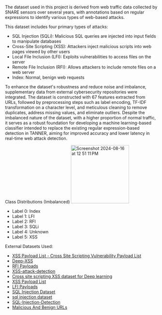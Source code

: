 The dataset used in this project is derived from web traffic data collected by SNARE sensors over several years, with annotations based on regular expressions to identify various types of web-based attacks. 

This dataset includes four primary types of attacks: 
-	SQL Injection (SQLi): Malicious SQL queries are injected into input fields to manipulate databases
-	Cross-Site Scripting (XSS): Attackers inject malicious scripts into web pages viewed by other users
-	Local File Inclusion (LFI): Exploits vulnerabilities to access files on the server
-	Remote File Inclusion (RFI): Allows attackers to include remote files on a web server
-	Index: Normal, benign web requests

To enhance the dataset's robustness and reduce noise and imbalance, supplementary data from external cybersecurity repositories were integrated. The dataset is constructed with 67 features extracted from URLs, followed by preprocessing steps such as label encoding, TF-IDF transformation on a character level, and meticulous cleaning to remove duplicates, address missing values, and eliminate outliers. Despite the imbalanced nature of the dataset, with a higher proportion of normal traffic, it serves as a robust foundation for developing a machine learning-based classifier intended to replace the existing regular expression-based detection in TANNER, aiming for improved accuracy and lower latency in real-time web attack detection. 


Class Distributions (Imbalanced)
<img width="192" alt="Screenshot 2024-08-16 at 12 51 11 PM" src="https://github.com/user-attachments/assets/f7a3737e-0a3e-42ad-a701-317c243da1a5">

- Label 0: Index
- Label 1: LFI 
- Label 2: RFI
- Label 3: SQLi
- Label 4: Unknown
- Label 5: XSS

External Datasets Used:

- [XSS Payload List - Cross Site Scripting Vulnerability Payload List](https://www.kitploit.com/2018/05/xss-payload-list-cross-site-scripting.html)
- [Deep-XSS](https://github.com/das-lab/deep-xss/blob/master/xssed.csvl)
- [RFI Payloads](https://github.com/infosec-au/fuzzdb/blob/master/attack-payloads/rfi/rfi.txt)
- [XSS-attack-detection](https://github.com/shalayiding/XSS-attack-detection-using-deep-learning/blob/main/XSS_dataset_mixed.csv)
- [Cross site scripting XSS dataset for Deep learning](https://www.kaggle.com/datasets/syedsaqlainhussain/cross-site-scripting-xss-dataset-for-deep-learning)
- [XSS Payload List](https://github.com/payloadbox/xss-payload-list/blob/master/Intruder/xss-payload-list.txt)
- [LFI Payloads](https://raw.githubusercontent.com/emadshanab/LFI-Payload-List/master/LFI%20payloads.txt)
- [SQL Injection Dataset](https://www.kaggle.com/datasets/sajid576/sql-injection-dataset)
- [sql injection dataset](https://www.kaggle.com/datasets/syedsaqlainhussain/sql-injection-dataset)
- [SQL-Injection-Detection](https://github.com/saptajitbanerjee/SQL-Injection-Detection)
- [Malicious And Benign URLs](https://www.kaggle.com/datasets/siddharthkumar25/malicious-and-benign-urls)
